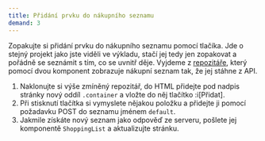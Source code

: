 ```yaml
---
title: Přidání prvku do nákupního seznamu
demand: 3
---
```


Zopakujte si přidání prvku do nákupního seznamu pomocí tlačíka. Jde o stejný projekt jako jste viděli ve výkladu, stačí jej tedy jen zopakovat a pořádně se seznámit s tím, co se uvnitř děje. Vyjdeme z [repozitáře](https://github.com/podlomar/skladani-komponent), který pomocí dvou komponent zobrazuje nákupní seznam tak, že jej stáhne z API.

1. Naklonujte si výše zmíněný repozitář, do HTML přidejte pod nadpis stránky nový oddíl `.container` a vložte do něj tlačítko :i[Přidat].
1. Při stisknutí tlačítka si vymyslete nějakou položku a přidejte ji pomocí požadavku POST do seznamu jménem `default`.
1. Jakmile získáte nový seznam jako odpověď ze serveru, pošlete jej komponentě `ShoppingList` a aktualizujte stránku.
